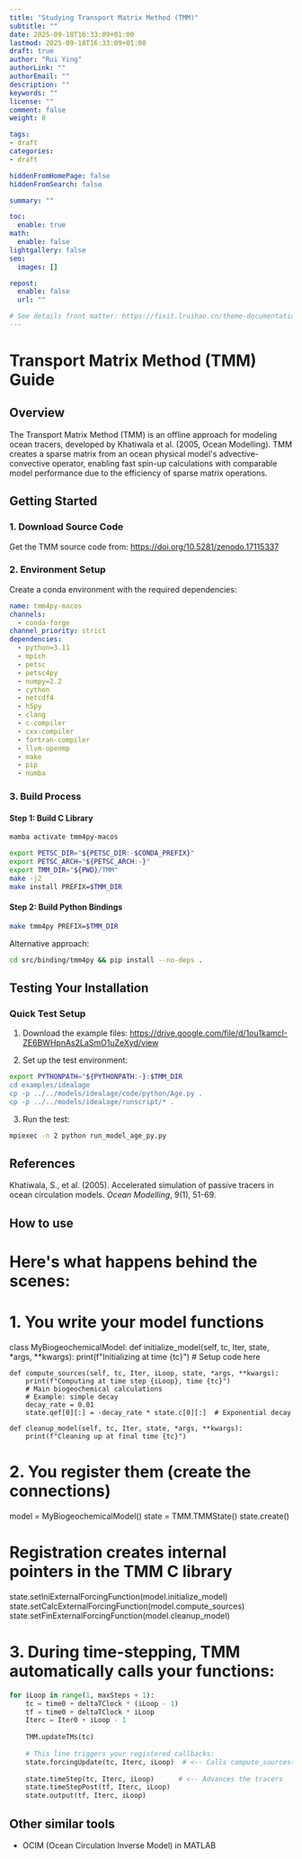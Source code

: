 ```yaml
---
title: "Studying Transport Matrix Method (TMM)"
subtitle: ""
date: 2025-09-18T16:33:09+01:00
lastmod: 2025-09-18T16:33:09+01:00
draft: true
author: "Rui Ying"
authorLink: ""
authorEmail: ""
description: ""
keywords: ""
license: ""
comment: false
weight: 0

tags:
- draft
categories:
- draft

hiddenFromHomePage: false
hiddenFromSearch: false

summary: ""

toc:
  enable: true
math:
  enable: false
lightgallery: false
seo:
  images: []

repost:
  enable: false
  url: ""

# See details front matter: https://fixit.lruihao.cn/theme-documentation-content/#front-matter
---
```


# Transport Matrix Method (TMM) Guide

## Overview

The Transport Matrix Method (TMM) is an offline approach for modeling ocean tracers, developed by Khatiwala et al. (2005, Ocean Modelling). TMM creates a sparse matrix from an ocean physical model's advective-convective operator, enabling fast spin-up calculations with comparable model performance due to the efficiency of sparse matrix operations.

## Getting Started

### 1. Download Source Code

Get the TMM source code from: https://doi.org/10.5281/zenodo.17115337

### 2. Environment Setup

Create a conda environment with the required dependencies:

```yaml
name: tmm4py-macos
channels:
  - conda-forge
channel_priority: strict
dependencies:
  - python=3.11
  - mpich
  - petsc
  - petsc4py
  - numpy=2.2
  - cython
  - netcdf4
  - h5py
  - clang
  - c-compiler
  - cxx-compiler
  - fortran-compiler
  - llvm-openmp
  - make
  - pip
  - numba
```

### 3. Build Process

#### Step 1: Build C Library

```bash
mamba activate tmm4py-macos

export PETSC_DIR="${PETSC_DIR:-$CONDA_PREFIX}"
export PETSC_ARCH="${PETSC_ARCH:-}"
export TMM_DIR="${PWD}/TMM"
make -j2
make install PREFIX=$TMM_DIR
```

#### Step 2: Build Python Bindings

```bash
make tmm4py PREFIX=$TMM_DIR
```

Alternative approach:
```bash
cd src/binding/tmm4py && pip install --no-deps .
```

## Testing Your Installation

### Quick Test Setup

1. Download the example files: https://drive.google.com/file/d/1ou1kamcI-ZE6BWHpnAs2LaSmO1uZeXyd/view

2. Set up the test environment:

```bash
export PYTHONPATH="${PYTHONPATH:-}:$TMM_DIR
cd examples/idealage
cp -p ../../models/idealage/code/python/Age.py .
cp -p ../../models/idealage/runscript/* .
```

3. Run the test:

```bash
mpiexec -n 2 python run_model_age_py.py
```

## References

Khatiwala, S., et al. (2005). Accelerated simulation of passive tracers in ocean circulation models. *Ocean Modelling*, 9(1), 51-69.



## How to use
# Here's what happens behind the scenes:

# 1. You write your model functions
class MyBiogeochemicalModel:
    def initialize_model(self, tc, Iter, state, *args, **kwargs):
        print(f"Initializing at time {tc}")
        # Setup code here
        
    def compute_sources(self, tc, Iter, iLoop, state, *args, **kwargs):
        print(f"Computing at time step {iLoop}, time {tc}")
        # Main biogeochemical calculations
        # Example: simple decay
        decay_rate = 0.01
        state.qef[0][:] = -decay_rate * state.c[0][:]  # Exponential decay
        
    def cleanup_model(self, tc, Iter, state, *args, **kwargs):
        print(f"Cleaning up at final time {tc}")

# 2. You register them (create the connections)
model = MyBiogeochemicalModel()
state = TMM.TMMState()
state.create()

# Registration creates internal pointers in the TMM C library
state.setIniExternalForcingFunction(model.initialize_model)
state.setCalcExternalForcingFunction(model.compute_sources)  
state.setFinExternalForcingFunction(model.cleanup_model)

# 3. During time-stepping, TMM automatically calls your functions:
```python
for iLoop in range(1, maxSteps + 1):
    tc = time0 + deltaTClock * (iLoop - 1)
    tf = time0 + deltaTClock * iLoop  
    Iterc = Iter0 + iLoop - 1
    
    TMM.updateTMs(tc)
    
    # This line triggers your registered callbacks:
    state.forcingUpdate(tc, Iterc, iLoop)  # <-- Calls compute_sources()
    
    state.timeStep(tc, Iterc, iLoop)      # <-- Advances the tracers
    state.timeStepPost(tf, Iterc, iLoop)
    state.output(tf, Iterc, iLoop)
```

## Other similar tools
- OCIM (Ocean Circulation Inverse Model) in MATLAB

